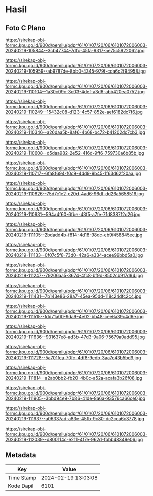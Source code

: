 # Hasil

## Foto C Plano

https://sirekap-obj-formc.kpu.go.id/900d/pemilu/pdpr/61/01/07/20/06/6101072006003-20240219-105844--3cb47744-7dfc-45fa-9317-5e75c5922062.jpg

https://sirekap-obj-formc.kpu.go.id/900d/pemilu/pdpr/61/01/07/20/06/6101072006003-20240219-105959--ab9787de-8bb0-4345-979f-cda6c2f94958.jpg

https://sirekap-obj-formc.kpu.go.id/900d/pemilu/pdpr/61/01/07/20/06/6101072006003-20240219-110104--1a30c09c-3c03-4def-a3d6-abb420ea0752.jpg

https://sirekap-obj-formc.kpu.go.id/900d/pemilu/pdpr/61/01/07/20/06/6101072006003-20240219-110249--15432c08-d123-4c57-852e-aef6182dc7f6.jpg

https://sirekap-obj-formc.kpu.go.id/900d/pemilu/pdpr/61/01/07/20/06/6101072006003-20240219-110346--a26daa5b-8af6-4b68-bc72-b41202dc7cb3.jpg

https://sirekap-obj-formc.kpu.go.id/900d/pemilu/pdpr/61/01/07/20/06/6101072006003-20240219-110608--d5daa982-2e52-416d-9ff6-759730a6b85b.jpg

https://sirekap-obj-formc.kpu.go.id/900d/pemilu/pdpr/61/01/07/20/06/6101072006003-20240219-110717--6fa8f694-f0c9-4dd9-9b45-1f63d62f20aa.jpg

https://sirekap-obj-formc.kpu.go.id/900d/pemilu/pdpr/61/01/07/20/06/6101072006003-20240219-110826--75d7c1e2-c20d-4ad6-96df-dd26a5658516.jpg

https://sirekap-obj-formc.kpu.go.id/900d/pemilu/pdpr/61/01/07/20/06/6101072006003-20240219-110931--594a4f60-6fbe-43f5-a7fe-71d8387f2d26.jpg

https://sirekap-obj-formc.kpu.go.id/900d/pemilu/pdpr/61/01/07/20/06/6101072006003-20240219-111105--2bdadd4b-f814-4d18-98dc-eb9f458845ec.jpg

https://sirekap-obj-formc.kpu.go.id/900d/pemilu/pdpr/61/01/07/20/06/6101072006003-20240219-111133--0f07c5f8-73d0-42a6-a334-acee99bbd5a0.jpg

https://sirekap-obj-formc.kpu.go.id/900d/pemilu/pdpr/61/01/07/20/06/6101072006003-20240219-111247--79206aa5-3674-4fc8-bf9d-8502cb917d94.jpg

https://sirekap-obj-formc.kpu.go.id/900d/pemilu/pdpr/61/01/07/20/06/6101072006003-20240219-111431--7b143e86-28a7-45ea-95dd-118c24dfc2c4.jpg

https://sirekap-obj-formc.kpu.go.id/900d/pemilu/pdpr/61/01/07/20/06/6101072006003-20240219-111515--fdd71a00-9da9-4e02-bb48-cee6a39c4d6e.jpg

https://sirekap-obj-formc.kpu.go.id/900d/pemilu/pdpr/61/01/07/20/06/6101072006003-20240219-111636--931637e8-ad3b-47d3-9a06-75679a0add95.jpg

https://sirekap-obj-formc.kpu.go.id/900d/pemilu/pdpr/61/01/07/20/06/6101072006003-20240219-111728--5a701fea-70fc-4df8-9edb-3aa7e43b5bd9.jpg

https://sirekap-obj-formc.kpu.go.id/900d/pemilu/pdpr/61/01/07/20/06/6101072006003-20240219-111814--a2ab0bb2-fb20-4b0c-a52a-acafa3b26f08.jpg

https://sirekap-obj-formc.kpu.go.id/900d/pemilu/pdpr/61/01/07/20/06/6101072006003-20240219-111905--3bbd94e9-7b86-41de-8a6a-93576ca66ce0.jpg

https://sirekap-obj-formc.kpu.go.id/900d/pemilu/pdpr/61/01/07/20/06/6101072006003-20240219-111937--a06337ad-a83e-45fb-9c80-dc2cca6c3778.jpg

https://sirekap-obj-formc.kpu.go.id/900d/pemilu/pdpr/61/01/07/20/06/6101072006003-20240219-112039--d800114c-e211-4f7e-962d-fbbb48349e06.jpg


## Metadata

| Key        | Value               |
| ---------- | ------------------- |
| Time Stamp | 2024-02-19 13:03:08 |
| Kode Dapil | 6101                |



